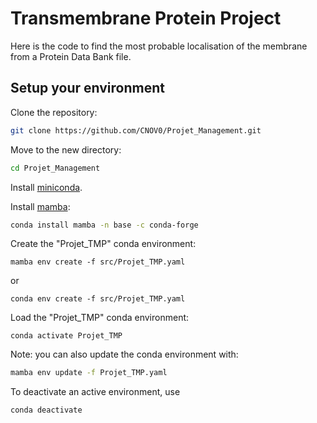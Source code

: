 # Transmembrane Protein Project

Here is the code to find the most probable localisation of the membrane from a Protein Data Bank file.

## Setup your environment

Clone the repository:

```bash
git clone https://github.com/CNOV0/Projet_Management.git
```

Move to the new directory:

```bash
cd Projet_Management
```

Install [miniconda](https://docs.conda.io/en/latest/miniconda.html).

Install [mamba](https://github.com/mamba-org/mamba):

```bash
conda install mamba -n base -c conda-forge
```

Create the "Projet_TMP" conda environment:
```
mamba env create -f src/Projet_TMP.yaml
```
or
```
conda env create -f src/Projet_TMP.yaml
```

Load the "Projet_TMP" conda environment:
```
conda activate Projet_TMP
```

Note: you can also update the conda environment with:

```bash
mamba env update -f Projet_TMP.yaml
```

To deactivate an active environment, use

```
conda deactivate
```

